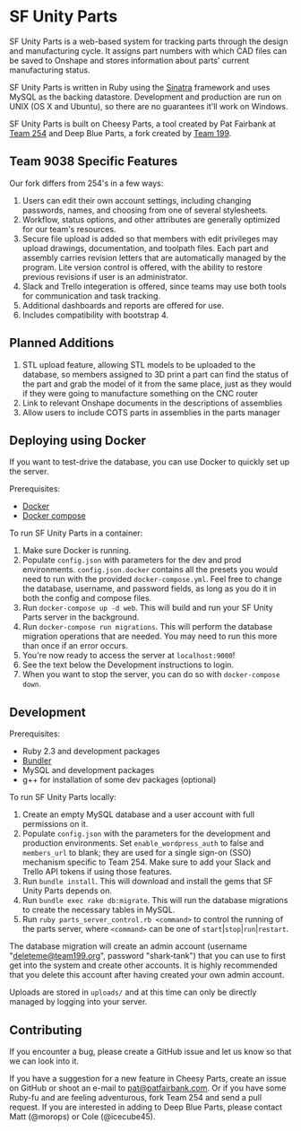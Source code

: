 SF Unity Parts
===========

SF Unity Parts is a web-based system for tracking parts through the design and manufacturing cycle. It assigns
part numbers with which CAD files can be saved to Onshape and stores information about parts'
current manufacturing status.

SF Unity Parts is written in Ruby using the [Sinatra](http://sinatrarb.com) framework and uses MySQL as the
backing datastore. Development and production are run on UNIX (OS X and Ubuntu), so there are no guarantees
it'll work on Windows.

SF Unity Parts is built on Cheesy Parts, a tool created by Pat Fairbank at [Team 254](https://github.com/Team254) and Deep Blue Parts, a fork created by [Team 199](https://github.com/DeepBlueRobotics/).

## Team 9038 Specific Features

Our fork differs from 254's in a few ways:

1. Users can edit their own account settings, including changing passwords, names, and choosing from one of several stylesheets.
1. Workflow, status options, and other attributes are generally optimized for our team's resources.
1. Secure file upload is added so that members with edit privileges may upload drawings, documentation, and toolpath files. Each part and assembly carries revision letters that are automatically managed by the program. Lite version control is offered, with the ability to restore previous revisions if user is an administrator.
1. Slack and Trello integeration is offered, since teams may use both tools for communication and task tracking.
1. Additional dashboards and reports are offered for use.
1. Includes compatibility with bootstrap 4.

## Planned Additions
1. STL upload feature, allowing STL models to be uploaded to the database, so members assigned to 3D print a part can find the status of the part and grab the model of it from the same place, just as they would if they were going to manufacture something on the CNC router
1. Link to relevant Onshape documents in the descriptions of assemblies
1. Allow users to include COTS parts in assemblies in the parts manager

## Deploying using Docker

If you want to test-drive the database, you can use Docker to quickly set up the server.

Prerequisites:
 * [Docker](https://docs.docker.com/install/)
 * [Docker compose](https://docs.docker.com/compose/install/)

To run SF Unity Parts in a container:

1. Make sure Docker is running.
1. Populate `config.json` with parameters for the dev and prod environments. `config.json.docker` contains all the presets you would need to run with the provided `docker-compose.yml`. Feel free to change the database, username, and password fields, as long as you do it in both the config and compose files.
1. Run `docker-compose up -d web`. This will build and run your SF Unity Parts server in the background.
1. Run `docker-compose run migrations`. This will perform the database migration operations that are needed. You may need to run this more than once if an error occurs.
1. You're now ready to access the server at `localhost:9000`! 
1. See the text below the Development instructions to login.
1. When you want to stop the server, you can do so with `docker-compose down`.

## Development

Prerequisites:

* Ruby 2.3 and development packages
* [Bundler](https://bundler.io/)
* MySQL and development packages
* g++ for installation of some dev packages (optional)

To run SF Unity Parts locally:

1. Create an empty MySQL database and a user account with full permissions on it.
1. Populate `config.json` with the parameters for the development and production environments. Set
`enable_wordpress_auth` to false and `members_url` to blank; they are used for a single sign-on (SSO)
mechanism specific to Team 254. Make sure to add your Slack and Trello API tokens if using those features.
1. Run `bundle install`. This will download and install the gems that SF Unity Parts depends on.
1. Run `bundle exec rake db:migrate`. This will run the database migrations to create the necessary tables in
MySQL.
1. Run `ruby parts_server_control.rb <command>` to control the running of the parts server, where
`<command>` can be one of `start`|`stop`|`run`|`restart`.

The database migration will create an admin account (username "deleteme@team199.org", password "shark-tank")
that you can use to first get into the system and create other accounts. It is highly recommended that you
delete this account after having created your own admin account.

Uploads are stored in `uploads/` and at this time can only be directly managed by logging into your server.

## Contributing

If you encounter a bug, please create a GitHub issue and let us know so that we can look into it.

If you have a suggestion for a new feature in Cheesy Parts, create an issue on GitHub or shoot an e-mail to
[pat@patfairbank.com](mailto:pat@patfairbank.com). Or if you have some Ruby-fu and are feeling adventurous,
fork Team 254 and send a pull request. If you are interested in adding to Deep Blue Parts, please contact Matt (@morops) or Cole (@icecube45).
